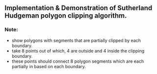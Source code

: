 ## Implementation & Demonstration of Sutherland Hudgeman polygon clipping algorithm. 
### Note: 
- show polygons with segments that are partially clipped by each boundary.
- take 8 points out of which, 4 are outside and 4 inside the clipping boundary.
- these points should connect 8 polygon segments which are each partially in based on each boundary.